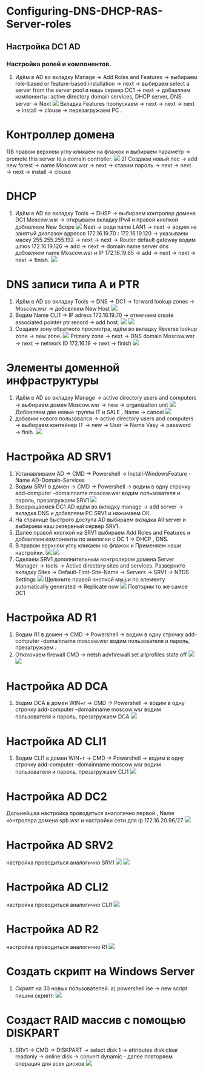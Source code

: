 # Configuring-DNS-DHCP-RAS-Server-roles
## Настройка DC1 AD
### Настройка ролей и компонентов. 
1) Идём в AD во вкладку Manage →	Add Roles and Features → выбираем role-based or feature-based installation → next → выбираем select a server from the server pool и нашь сервер DC1 → next → добавляем компоненты: active directory domain services, DHCP server, DNS server → Next
![](https://github.com/iGORnetwork/Configuring-DNS-DHCP-RAS-Server-roles/blob/main/DC1-1.png)
Вкладка Features пропускаем → next → next → next → install → clouse → перезагружаем PC .
# Контроллер домена 
1)В правом верхнем углу кликаем на флажок и выбираем параметр → promote this server to a domain controller.
![](https://github.com/iGORnetwork/Configuring-DNS-DHCP-RAS-Server-roles/blob/main/DC1-4.png)
2) Создаем новый лес → add new forest → name Moscow.wsr → next → ставим пароль → next → next → next → install → clouse 
# DHCP
1) Идём в AD во вкладку Tools → DHSP → выбираем контролер домена DC1 Moscow.wsr → открываем вкладку IPv4 и правой кнопкой добовляем New Scope 
![](https://github.com/iGORnetwork/Configuring-DNS-DHCP-RAS-Server-roles/blob/main/DC1-2.png)
Next → води name LAN1 → next → водим не занятый диапазон адресов 172.16.19.70 : 172.16.19.120 → указываем маску 255.255.255.192 → next → next →
Router default gateway водим шлюз 172.16.19.126 → add → next → domain name server dns добовляем name Moscow.wsr и IP 172.16.19.65 → add → next → next → next → finish.
![](https://github.com/iGORnetwork/Configuring-DNS-DHCP-RAS-Server-roles/blob/main/DC1-3.png)
# DNS записи типа A и PTR 
1) Идём в AD во вкладку Tools → DNS → DC1 → forward lookup zones → Moscow.wsr → добовляем New Host 
![](https://github.com/iGORnetwork/Configuring-DNS-DHCP-RAS-Server-roles/blob/main/DC1-5.png)
2) Водим Name CLI1 → IP adress 172.16.19.70 → отмечаем create associated pointer ptr record → add host.
![](https://github.com/iGORnetwork/Configuring-DNS-DHCP-RAS-Server-roles/blob/main/DC1-6.png)
![](https://github.com/iGORnetwork/Configuring-DNS-DHCP-RAS-Server-roles/blob/main/DC1-7.png)
3) Создаем зону обратного просмотра, идём во вкладку Reverse lookup zone → new zone. 
![](https://github.com/iGORnetwork/Configuring-DNS-DHCP-RAS-Server-roles/blob/main/DC1-8.png)
Primary zone → next → DNS domain Moscow.wsr → next → network ID 172.16.19 → next → finish
![](https://github.com/iGORnetwork/Configuring-DNS-DHCP-RAS-Server-roles/blob/main/DC1-9.png)
# Элементы доменной инфраструктуры
1) Идём в AD во вкладку Manage → active directory users and computers → выбираем домен Moscow.wsr → new → organization unit 
![](https://github.com/iGORnetwork/Configuring-DNS-DHCP-RAS-Server-roles/blob/main/DC1-10.png)
Добовляем две новые группы IT и SALE , Name → cancel
![](https://github.com/iGORnetwork/Configuring-DNS-DHCP-RAS-Server-roles/blob/main/DC1-11.png)
2) добавим нового пользовался → active directory users and computers → выбираем контейнер IT → new → User → Name Vasy → password → finih.
![](https://github.com/iGORnetwork/Configuring-DNS-DHCP-RAS-Server-roles/blob/main/DC1-%2012.png)
# Настройка AD SRV1
1) Устанавливаем AD → CMD → Powershell → Install-WindowsFeature -Name AD-Domain-Services
2) Водим SRV1 в домен → CMD → Powershell → водим в одну строчку add-computer -domainname moscow.wsr водим пользователя и пароль, презагружаем SRV1
![](https://github.com/iGORnetwork/Configuring-DNS-DHCP-RAS-Server-roles/blob/main/SRV1-1.png)
3) Возвращаемся DC1 AD идём во вкладку manage → add server → вкладка DNS и добавляем PC SRV1 и нажимаем ОК.
4) На странице быстрого доступа AD выбираем вкладка All server и выбираем наш резервный сервер SRV1.
5) Далее правой кнопкой на SRV1 выбираем  Add Roles and Features и добавляем компоненты по аналогии с DC 1 → DHCP , DNS.
6) В правом верхнем углу кликаем на флажок и Применяем наши настройки.
![](https://github.com/iGORnetwork/Configuring-DNS-DHCP-RAS-Server-roles/blob/main/DC1-14.png)
![](https://github.com/iGORnetwork/Configuring-DNS-DHCP-RAS-Server-roles/blob/main/DC1-13.png)
7) Сделаем SRV1 дополнительным контролером домена 
Server Manager → tools → Active directory sites and services.
Разверните вкладку Sites → Default-First-Site-Name → Servers → SRV1 → NTDS Settings
![](https://github.com/iGORnetwork/Configuring-DNS-DHCP-RAS-Server-roles/blob/main/DC1-15.png)
Щелкните правой кнопкой мыши по элементу automatically generated → Replicate now 
![](https://github.com/iGORnetwork/Configuring-DNS-DHCP-RAS-Server-roles/blob/main/DC1-16.png)
Повторим то же самое DC1
# Настройка AD R1
1) Водим R1 в домен → CMD → Powershell → водим в одну строчку add-computer -domainname moscow.wsr водим пользователя и пароль, презагружаем .
2) Отключаем firewall CMD → netsh advfirewall set allprofiles state off
![](https://github.com/iGORnetwork/Configuring-DNS-DHCP-RAS-Server-roles/blob/main/R1-1.png)
![](https://github.com/iGORnetwork/Configuring-DNS-DHCP-RAS-Server-roles/blob/main/R1-2.png)
# Настройка AD DCA
1) Водим DCA в домен WIN+r → CMD → Powershell → водим в одну строчку add-computer -domainname moscow.wsr водим пользователя и пароль, презагружаем DCA
![](https://github.com/iGORnetwork/Configuring-DNS-DHCP-RAS-Server-roles/blob/main/DCA-1.png)
# Настройка AD CLI1 
1) Водим CLI1 в домен WIN+r → CMD → Powershell → водим в одну строчку add-computer -domainname moscow.wsr водим пользователя и пароль, презагружаем CLI1
![](https://github.com/iGORnetwork/Configuring-DNS-DHCP-RAS-Server-roles/blob/main/CLI1-1.png)
# Настройка AD DC2
Дольнейшаа настройка проводиться аналогично первой , Name контролера домена spb.wsr и настройки сети для ip 172.16.20.96/27
![](https://github.com/iGORnetwork/Configuring-DNS-DHCP-RAS-Server-roles/blob/main/DC2-1.png)
# Настройка AD SRV2
настройка проводиться аналогично SRV1
![](https://github.com/iGORnetwork/Configuring-DNS-DHCP-RAS-Server-roles/blob/main/DC2-2.png)
![](https://github.com/iGORnetwork/Configuring-DNS-DHCP-RAS-Server-roles/blob/main/DC2-3.png)
# Настройка AD CLI2 
настройка проводиться аналогично CLI1
![](https://github.com/iGORnetwork/Configuring-DNS-DHCP-RAS-Server-roles/blob/main/CLI2-1.png)
# Настройка AD R2
настройка проводиться аналогично R1
![](https://github.com/iGORnetwork/Configuring-DNS-DHCP-RAS-Server-roles/blob/main/R2-1.png)
# Создать скрипт на Windows Server
1) Скрипт на 30 новых пользователей. 
а) powershell ise → new script пишим скрипт: 
![](https://github.com/iGORnetwork/Configuring-DNS-DHCP-RAS-Server-roles/blob/main/DC1-18.png)
# Создаст RAID массив с помощью DISKPART
1) SRV1 → CMD → DISKPART → select disk 1 → attributes disk clear readonly → online disk → convert dynamic - далее повторяем операция для всех дисков 
![](https://github.com/iGORnetwork/Configuring-DNS-DHCP-RAS-Server-roles/blob/main/SRV1-2.png)
